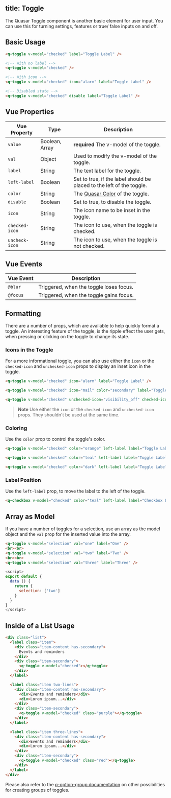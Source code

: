 title: Toggle
---
The Quasar Toggle component is another basic element for user input. You can use this for turning settings, features or true/ false inputs on and off.

<input type="hidden" data-fullpage-demo="form/toggle">

## Basic Usage

``` html
<q-toggle v-model="checked" label="Toggle Label" />

<!-- With no label -->
<q-toggle v-model="checked" />

<!-- With icon -->
<q-toggle v-model="checked" icon="alarm" label="Toggle Label" />

<!-- Disabled state -->
<q-toggle v-model="checked" disable label="Toggle Label" />
```

## Vue Properties

| Vue Property | Type | Description |
| --- | --- | --- |
| `value` | Boolean, Array | **required** The v-model of the toggle. |
| `val` | Object  | Used to modify the v-model of the toggle. |
| `label` | String | The text label for the toggle. |
| `left-label` | Boolean | Set to true, if the label should be placed to the left of the toggle. |
| `color` | String | The [Quasar Color](/components/color-palette.html) of the toggle. |
| `disable` | Boolean | Set to true, to disable the toggle. |
| `icon` | String | The icon name to be inset in the toggle. |
| `checked-icon` | String | The icon to use, when the toggle is checked. |
| `uncheck-icon` | String | The icon to use, when the toggle is not checked. |

## Vue Events
| Vue Event | Description |
| --- | --- |
| `@blur` | Triggered, when the toggle loses focus. |
| `@focus` | Triggered, when the toggle gains focus. |

## Formatting

There are a number of props, which are available to help quickly format a toggle. An interesting feature of the toggle, is the ripple effect the user gets, when pressing or clicking on the toggle to change its state.

### Icons in the Toggle

For a more informational toggle, you can also use either the `icon` or the `checked-icon` and `unchecked-icon` props to display an inset icon in the toggle. 

```html
<q-toggle v-model="checked" icon="alarm" label="Toggle Label" />

<q-toggle v-model="checked" icon="mail" color="secondary" label="Toggle Label" />

<q-toggle v-model="checked" unchecked-icon="visibility_off" checked-icon="visibility" color="red" label="Toggle Label" />
```

> **Note**
> Use either the `icon` or the `checked-icon` and `unchecked-icon` props. They shouldn't be used at the same time.

### Coloring

Use the `color` prop to control the toggle's color.

``` html
<q-toggle v-model="checked" color="orange" left-label label="Toggle Label" />

<q-toggle v-model="checked" color="teal" left-label label="Toggle Label" />

<q-toggle v-model="checked" color="dark" left-label label="Toggle Label" />
```
### Label Position

Use the `left-label` prop, to move the label to the left of the toggle.

```html
<q-checkbox v-model="checked" color="teal" left-label label="Checkbox Label" />

```

## Array as Model
If you have a number of toggles for a selection, use an array as the model object and the `val` prop for the inserted value into the array. 

```html
<q-toggle v-model="selection" val="one" label="One" />
<br><br>
<q-toggle v-model="selection" val="two" label="Two" />
<br><br>
<q-toggle v-model="selection" val="three" label="Three" />
```

```javascript
<script>
export default {
  data () {
    return {
      selection: ['two']
    }
  }
}
</script>
```

## Inside of a List Usage

``` html
<div class="list">
  <label class="item">
    <div class="item-content has-secondary">
      Events and reminders
    </div>
    <div class="item-secondary">
      <q-toggle v-model="checked"></q-toggle>
    </div>
  </label>

  <label class="item two-lines">
    <div class="item-content has-secondary">
      <div>Events and reminders</div>
      <div>Lorem ipsum...</div>
    </div>
    <div class="item-secondary">
      <q-toggle v-model="checked" class="purple"></q-toggle>
    </div>
  </label>

  <label class="item three-lines">
    <div class="item-content has-secondary">
      <div>Events and reminders</div>
      <div>Lorem ipsum...</div>
    </div>
    <div class="item-secondary">
      <q-toggle v-model="checked" class="red"></q-toggle>
    </div>
  </label>
</div>
```

Please also refer to the [q-option-group documentation](/components/option-group.html) on other possibilities for creating groups of toggles.